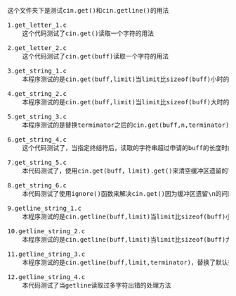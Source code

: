 <pre>
这个文件夹下是测试cin.get()和cin.getline()的用法

1.get_letter_1.c
	这个代码测试了cin.get()读取一个字符的用法

2.get_letter_2.c
	这个代码测试了cin.get(buff)读取一个字符的用法

3.get_string_1.c
	本程序测试的是cin.get(buff,limit)当limit比sizeof(buff)小时的情况

4.get_string_2.c
	本程序测试的是cin.get(buff,limit)当limit比sizeof(buff)大时的情况

5.get_string_3.c
	本程序测试的是替换termimator之后的cin.get(buff,n,terminator)的用法

6.get_string_4.c
	这个代码测试了，当指定终结符后，读取的字符串超过申请的buff的长度时的用法

7.get_string_5.c
	本代码测试了，使用cin.get(buff，limit).get()来清空缓冲区遗留的\n的方法，不过这个方法有局限性，必须第一次get把所有的缓冲区内的数据都读取完了，否则后面的.get()并不能解决缓冲区\n的问题

8.get_string_6.c
	本代码测试了使用ignore()函数来解决cin.get()因为缓冲区遗留\n的问题

9.getline_string_1.c
	本程序测试的是cin.getline(buff,limit)当limit比sizeof(buff)小的时候的用法

10.getline_string_2.c
	本程序测试的是cin.getline(buff,limit)当limit比sizeof(buff)大的时候的用法

11.getline_string_3.c
	本程序测试的是cin.getline(buff,limit,terminator)，替换了默认输入字符串终结符时的用法

12.getline_string_4.c
	本代码测试了当getline读取过多字符出错的处理方法

</pre>
